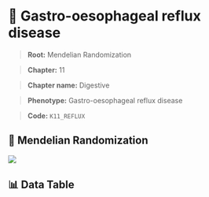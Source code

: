 # 🧪 Gastro-oesophageal reflux disease

> **Root:** Mendelian Randomization

> **Chapter:** 11  

> **Chapter name:** Digestive

> **Phenotype:** Gastro-oesophageal reflux disease  

> **Code:** `K11_REFLUX`

## 🧬 Mendelian Randomization  

<img src="/MR/Figures/Forward/K11_REFLUX.png"/>

## 📊 Data Table

<CsvTableMRF src="/public/MR/Data/Forward/K11_REFLUX.csv"/>
